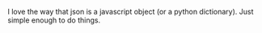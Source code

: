 I love the way that json is a javascript object (or a python dictionary). Just simple enough to do things.
